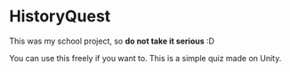# HistoryQuest

This was my school project, so **do not take it serious** :D

You can use this freely if you want to. This is a simple quiz made on Unity.
